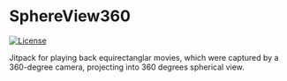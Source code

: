 # SphereView360
[![License](https://img.shields.io/badge/License-Apache%202.0-blue.svg)](https://opensource.org/licenses/Apache-2.0)

Jitpack for playing back equirectanglar movies, which were captured by a 360-degree camera, projecting into 360 degrees spherical view.
